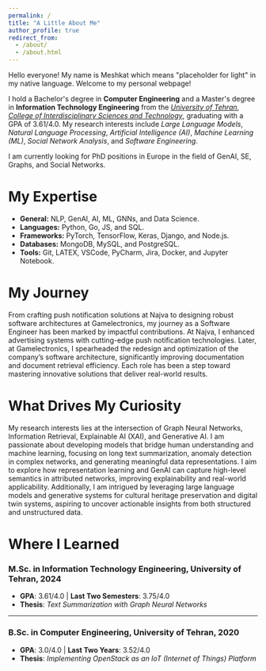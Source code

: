 ```yaml
---
permalink: /
title: "A Little About Me"
author_profile: true
redirect_from:
  - /about/
  - /about.html
---
```


Hello everyone! My name is Meshkat which means "placeholder for light" in my native language. Welcome to my personal webpage!

I hold a Bachelor's degree in **Computer Engineering** and a Master's degree in **Information Technology Engineering** from the [_University of Tehran_](https://ut.ac.ir), [_College of Interdisciplinary Sciences and Technology_](https://cist.ut.ac.ir), graduating with a GPA of 3.61/4.0. My research interests include _Large Language Models_, _Natural Language Processing_, _Artificial Intelligence (AI)_, _Machine Learning (ML)_, _Social Network Analysis_, and _Software Engineering_.

I am currently looking for PhD positions in Europe in the field of GenAI, SE, Graphs, and Social Networks.

# My Expertise

- **General:** NLP, GenAI, AI, ML, GNNs, and Data Science.
- **Languages:** Python, Go, JS, and SQL.
- **Frameworks:** PyTorch, TensorFlow, Keras, Django, and Node.js.
- **Databases:** MongoDB, MySQL, and PostgreSQL.
- **Tools:** Git, LATEX, VSCode, PyCharm, Jira, Docker, and Jupyter Notebook.

# My Journey

From crafting push notification solutions at Najva to designing robust software architectures at Gamelectronics, my journey as a Software Engineer has been marked by impactful contributions. At Najva, I enhanced advertising systems with cutting-edge push notification technologies. Later, at Gamelectronics, I spearheaded the redesign and optimization of the company’s software architecture, significantly improving documentation and document retrieval efficiency. Each role has been a step toward mastering innovative solutions that deliver real-world results.

# What Drives My Curiosity

My research interests lies at the intersection of Graph Neural Networks, Information Retrieval, Explainable AI (XAI), and Generative AI. I am passionate about developing models that bridge human understanding and machine learning, focusing on long text summarization, anomaly detection in complex networks, and generating meaningful data representations. I aim to explore how representation learning and GenAI can capture high-level semantics in attributed networks, improving explainability and real-world applicability. Additionally, I am intrigued by leveraging large language models and generative systems for cultural heritage preservation and digital twin systems, aspiring to uncover actionable insights from both structured and unstructured data.

# Where I Learned

### M.Sc. in Information Technology Engineering, University of Tehran, 2024

- **GPA**: 3.61/4.0 | **Last Two Semesters**: 3.75/4.0
- **Thesis**: _Text Summarization with Graph Neural Networks_

---

### B.Sc. in Computer Engineering, University of Tehran, 2020

- **GPA**: 3.0/4.0 | **Last Two Years**: 3.52/4.0
- **Thesis**: _Implementing OpenStack as an IoT (Internet of Things) Platform_
